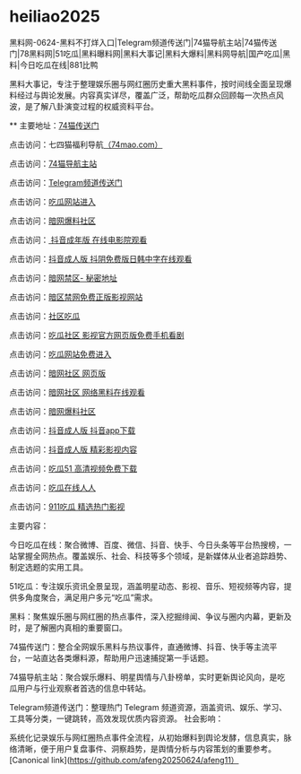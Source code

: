 # heiliao2025
黑料网-0624-黑料不打烊入口|Telegram频道传送门|74猫导航主站|74猫传送门|78黑料网|51吃瓜|黑料曝料网|黑料大事记|黑料大爆料|黑料网导航|国产吃瓜|黑料|今日吃瓜在线|881比鸭

黑料大事记，专注于整理娱乐圈与网红圈历史重大黑料事件，按时间线全面呈现爆料经过与舆论发展。内容真实详尽，覆盖广泛，帮助吃瓜群众回顾每一次热点风波，是了解八卦演变过程的权威资料平台。

** 主要地址：<a href="https://74mao.com/">74猫传送门</a>

点击访问：七四猫福利导航<a href="https://74mao.com/">（74mao.com）</a>

点击访问：<a href="https://74mao.com/">74猫导航主站</a>

点击访问：<a href="https://74mao.com/">Telegram频道传送门</a>

点击访问：<a href="https://cg1-43.pages.dev/">吃瓜网站进入</a>

点击访问：<a href="[https://aw3-03.pages.dev/]">暗网爆料社区</a>

点击访问：<a href="https://dy4-03.pages.dev/"> 抖音成年版 在线电影院观看</a>

点击访问：<a href="https://dy6-03.pages.dev/">抖音成人版 抖阴免费版日韩中字在线观看</a>

点击访问：<a href="https://aw4-03.pages.dev/">暗网禁区- 秘密地址</a>

点击访问：<a href="https://aw5-03.pages.dev/">暗区禁网免费正版影视网站</a>

点击访问：<a href="https://cg8-45.pages.dev/">社区吃瓜</a>

点击访问：<a href="https://cg8-02.pages.dev/">吃瓜社区 影视官方网页版免费手机看剧</a>

点击访问：<a href="https://cg1-46.pages.dev/">吃瓜网站免费进入</a>

点击访问：<a href="https://aw2-02.pages.dev/">暗网社区 网页版 </a>

点击访问：<a href="https://cg10-01.pages.dev/">暗网社区 网络黑料在线观看</a>

点击访问：<a  href="https://cg9-01.pages.dev/">暗网爆料社区</a>

点击访问：<a  href="https://dy6-02.pages.dev/">抖音成人版 抖音app下载 </a>

点击访问：<a href="https://dy1-02.pages.dev/">抖音成人版 精彩影视内容 </a>

点击访问：<a href="https://cg1-03.pages.dev/">吃瓜51 高清视频免费下载</a>

点击访问：<a href="https://cg10-02.pages.dev/">吃瓜在线人人</a>

点击访问：<a href="https://cg9-02.pages.dev/">911吃瓜 精选热门影视</a>

主要内容：

今日吃瓜在线：聚合微博、百度、微信、抖音、快手、今日头条等平台热搜榜，一站掌握全网热点。覆盖娱乐、社会、科技等多个领域，是新媒体从业者追踪趋势、制定选题的实用工具。

51吃瓜：专注娱乐资讯全景呈现，涵盖明星动态、影视、音乐、短视频等内容，提供多角度聚合，满足用户多元“吃瓜”需求。

黑料：聚焦娱乐圈与网红圈的热点事件，深入挖掘绯闻、争议与圈内内幕，更新及时，是了解圈内真相的重要窗口。

74猫传送门：整合全网娱乐黑料与热议事件，直通微博、抖音、快手等主流平台，一站直达各类爆料源，帮助用户迅速捕捉第一手话题。

74猫导航主站：聚合娱乐爆料、明星舆情与八卦榜单，实时更新舆论风向，是吃瓜用户与行业观察者首选的信息中转站。

Telegram频道传送门：整理热门 Telegram 频道资源，涵盖资讯、娱乐、学习、工具等分类，一键跳转，高效发现优质内容资源。
社会影响：

系统化记录娱乐与网红圈热点事件全流程，从初始爆料到舆论发酵，信息真实，脉络清晰，便于用户复盘事件、洞察趋势，是舆情分析与内容策划的重要参考。
[Canonical link](https://github.com/afeng20250624/afeng11）
